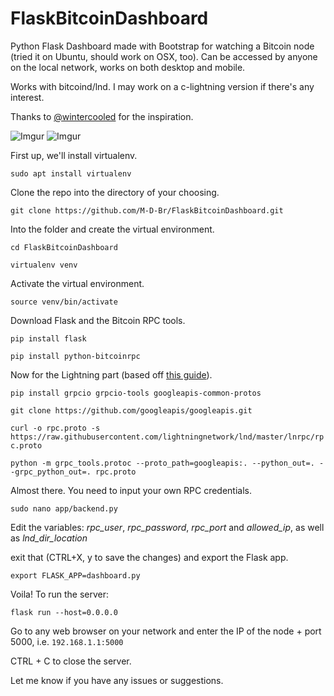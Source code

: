 # FlaskBitcoinDashboard
Python Flask Dashboard made with Bootstrap for watching a Bitcoin node (tried it on Ubuntu, should work on OSX, too). Can be accessed by anyone on the local network, works on both desktop and mobile.

Works with bitcoind/lnd. I may work on a c-lightning version if there's any interest.

Thanks to <a href="https://github.com/wintercooled">@wintercooled</a> for the inspiration.


![Imgur](https://i.imgur.com/ith6VA9.png)
![Imgur](https://i.imgur.com/lTcG5S6.jpg)


First up, we'll install virtualenv.

`sudo apt install virtualenv`

Clone the repo into the directory of your choosing.

`git clone https://github.com/M-D-Br/FlaskBitcoinDashboard.git`

Into the folder and create the virtual environment.

`cd FlaskBitcoinDashboard`

`virtualenv venv`

Activate the virtual environment.

`source venv/bin/activate`

Download Flask and the Bitcoin RPC tools.

`pip install flask`

`pip install python-bitcoinrpc`

Now for the Lightning part (based off <a href="https://dev.lightning.community/guides/python-grpc/">this guide</a>).

`pip install grpcio grpcio-tools googleapis-common-protos`

`git clone https://github.com/googleapis/googleapis.git`

`curl -o rpc.proto -s https://raw.githubusercontent.com/lightningnetwork/lnd/master/lnrpc/rpc.proto`

`python -m grpc_tools.protoc --proto_path=googleapis:. --python_out=. --grpc_python_out=. rpc.proto`

Almost there. You need to input your own RPC credentials.

`sudo nano app/backend.py`

Edit the variables: <i>rpc_user</i>, <i>rpc_password</i>, <i>rpc_port</i> and <i>allowed_ip</i>, as well as <i>lnd_dir_location</i>

exit that (CTRL+X, y to save the changes) and export the Flask app.

`export FLASK_APP=dashboard.py`

Voila! To run the server:

`flask run --host=0.0.0.0`

Go to any web browser on your network and enter the IP of the node + port 5000, i.e. `192.168.1.1:5000`

CTRL + C to close the server.

Let me know if you have any issues or suggestions.



